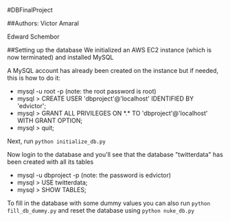 #DBFinalProject

##Authors:
Victor Amaral

Edward Schembor

##Setting up the database
We initialized an AWS EC2 instance (which is now terminated) and installed MySQL

A MySQL account has already been created on the instance but if needed, this is how to do it:

  * mysql -u root -p (note: the root password is root)
  * mysql > CREATE USER 'dbproject'@'localhost' IDENTIFIED BY 'edvictor';
  * mysql > GRANT ALL PRIVILEGES ON \*.\* TO 'dbproject'@'localhost' WITH GRANT OPTION;
  * mysql > quit;

Next, run <code>python initialize_db.py</code>

Now login to the database and you'll see that the database "twitterdata" has been created with all its tables

  * mysql -u dbproject -p (note: the password is edvictor)
  * mysql > USE twitterdata;
  * mysql > SHOW TABLES;

To fill in the database with some dummy values you can also run <code>python fill_db_dummy.py</code> and reset the database using <code>python nuke_db.py</code>
